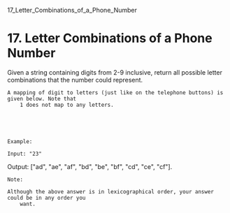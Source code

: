 17_Letter_Combinations_of_a_Phone_Number
# 17. Letter Combinations of a Phone Number

Given a string containing digits from 2-9 inclusive, return all possible letter
        combinations that the number could represent.

    A mapping of digit to letters (just like on the telephone buttons) is given below. Note that
        1 does not map to any letters.

    
        
    

    Example:

    Input: "23"
Output: ["ad", "ae", "af", "bd", "be", "bf", "cd", "ce", "cf"].

    Note:

    Although the above answer is in lexicographical order, your answer could be in any order you
        want.
